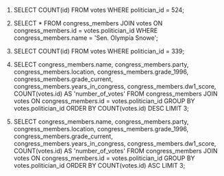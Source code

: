 1. SELECT COUNT(id) FROM votes WHERE politician_id = 524;

2. SELECT * FROM congress_members JOIN votes ON congress_members.id = votes.politician_id WHERE congress_members.name = 'Sen. Olympia Snowe';

3. SELECT COUNT(id) FROM votes WHERE politician_id = 339;

4. SELECT congress_members.name, congress_members.party, congress_members.location, congress_members.grade_1996, congress_members.grade_current,    congress_members.years_in_congress, congress_members.dw1_score, COUNT(votes.id) AS 'number_of_votes' FROM congress_members JOIN votes ON congress_members.id = votes.politician_id GROUP BY votes.politician_id ORDER BY COUNT(votes.id) DESC LIMIT 3;

5. SELECT congress_members.name, congress_members.party, congress_members.location, congress_members.grade_1996, congress_members.grade_current, congress_members.years_in_congress, congress_members.dw1_score, COUNT(votes.id) AS 'number_of_votes' FROM congress_members JOIN votes ON congress_members.id = votes.politician_id GROUP BY votes.politician_id ORDER BY COUNT(votes.id) ASC LIMIT 3;